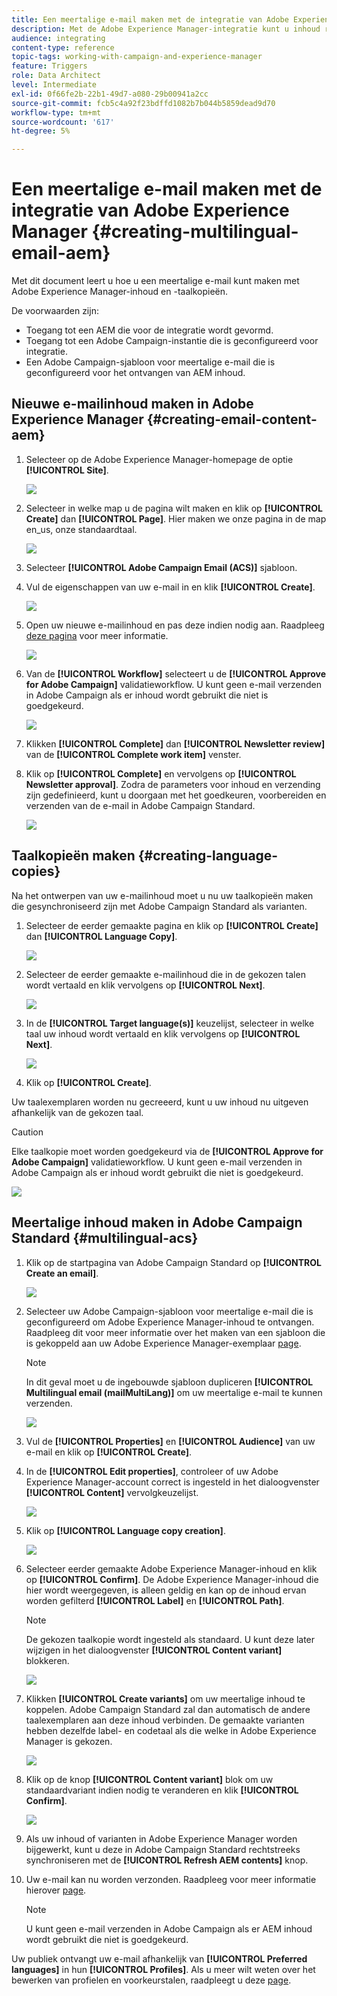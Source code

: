 ```yaml
---
title: Een meertalige e-mail maken met de integratie van Adobe Experience Manager.
description: Met de Adobe Experience Manager-integratie kunt u inhoud rechtstreeks in AEM maken en later in Adobe Campaign gebruiken.
audience: integrating
content-type: reference
topic-tags: working-with-campaign-and-experience-manager
feature: Triggers
role: Data Architect
level: Intermediate
exl-id: 0f66fe2b-22b1-49d7-a080-29b00941a2cc
source-git-commit: fcb5c4a92f23bdffd1082b7b044b5859dead9d70
workflow-type: tm+mt
source-wordcount: '617'
ht-degree: 5%

---
```


# Een meertalige e-mail maken met de integratie van Adobe Experience Manager {#creating-multilingual-email-aem}

Met dit document leert u hoe u een meertalige e-mail kunt maken met Adobe Experience Manager-inhoud en -taalkopieën.

De voorwaarden zijn:

* Toegang tot een AEM die voor de integratie wordt gevormd.
* Toegang tot een Adobe Campaign-instantie die is geconfigureerd voor integratie.
* Een Adobe Campaign-sjabloon voor meertalige e-mail die is geconfigureerd voor het ontvangen van AEM inhoud.

## Nieuwe e-mailinhoud maken in Adobe Experience Manager {#creating-email-content-aem}

1. Selecteer op de Adobe Experience Manager-homepage de optie **[!UICONTROL Site]**.

   ![](assets/aem_acs_1.png)

1. Selecteer in welke map u de pagina wilt maken en klik op **[!UICONTROL Create]** dan **[!UICONTROL Page]**. Hier maken we onze pagina in de map en_us, onze standaardtaal.

   ![](assets/aem_acs_2.png)

1. Selecteer **[!UICONTROL Adobe Campaign Email (ACS)]** sjabloon.

1. Vul de eigenschappen van uw e-mail in en klik **[!UICONTROL Create]**.

   ![](assets/aem_acs_3.png)

1. Open uw nieuwe e-mailinhoud en pas deze indien nodig aan. Raadpleeg [deze pagina](../../integrating/using/creating-email-experience-manager.md#editing-email-aem) voor meer informatie.

   ![](assets/aem_acs_4.png)

1. Van de **[!UICONTROL Workflow]** selecteert u de **[!UICONTROL Approve for Adobe Campaign]** validatieworkflow. U kunt geen e-mail verzenden in Adobe Campaign als er inhoud wordt gebruikt die niet is goedgekeurd.

   ![](assets/aem_acs_7.png)

1. Klikken **[!UICONTROL Complete]** dan **[!UICONTROL Newsletter review]** van de **[!UICONTROL Complete work item]** venster.

1. Klik op **[!UICONTROL Complete]** en vervolgens op **[!UICONTROL Newsletter approval]**. Zodra de parameters voor inhoud en verzending zijn gedefinieerd, kunt u doorgaan met het goedkeuren, voorbereiden en verzenden van de e-mail in Adobe Campaign Standard.

   ![](assets/aem_acs_8.png)

## Taalkopieën maken {#creating-language-copies}

Na het ontwerpen van uw e-mailinhoud moet u nu uw taalkopieën maken die gesynchroniseerd zijn met Adobe Campaign Standard als varianten.

1. Selecteer de eerder gemaakte pagina en klik op **[!UICONTROL Create]** dan **[!UICONTROL Language Copy]**.

   ![](assets/aem_acs_5.png)

1. Selecteer de eerder gemaakte e-mailinhoud die in de gekozen talen wordt vertaald en klik vervolgens op **[!UICONTROL Next]**.

   ![](assets/aem_acs_6.png)

1. In de **[!UICONTROL Target language(s)]** keuzelijst, selecteer in welke taal uw inhoud wordt vertaald en klik vervolgens op **[!UICONTROL Next]**.

   ![](assets/aem_acs_9.png)

1. Klik op **[!UICONTROL Create]**.

Uw taalexemplaren worden nu gecreeerd, kunt u uw inhoud nu uitgeven afhankelijk van de gekozen taal.

>[!CAUTION]
>
>Elke taalkopie moet worden goedgekeurd via de **[!UICONTROL Approve for Adobe Campaign]** validatieworkflow. U kunt geen e-mail verzenden in Adobe Campaign als er inhoud wordt gebruikt die niet is goedgekeurd.

![](assets/aem_acs_11.png)

## Meertalige inhoud maken in Adobe Campaign Standard {#multilingual-acs}

1. Klik op de startpagina van Adobe Campaign Standard op **[!UICONTROL Create an email]**.

   ![](assets/aem_acs_12.png)

1. Selecteer uw Adobe Campaign-sjabloon voor meertalige e-mail die is geconfigureerd om Adobe Experience Manager-inhoud te ontvangen. Raadpleeg dit voor meer informatie over het maken van een sjabloon die is gekoppeld aan uw Adobe Experience Manager-exemplaar [page](../../integrating/using/configure-experience-manager.md#config-acs).

   >[!NOTE]
   >
   >In dit geval moet u de ingebouwde sjabloon dupliceren **[!UICONTROL Multilingual email (mailMultiLang)]** om uw meertalige e-mail te kunnen verzenden.

   ![](assets/aem_acs_13.png)

1. Vul de **[!UICONTROL Properties]** en **[!UICONTROL Audience]** van uw e-mail en klik op **[!UICONTROL Create]**.

1. In de **[!UICONTROL Edit properties]**, controleer of uw Adobe Experience Manager-account correct is ingesteld in het dialoogvenster **[!UICONTROL Content]** vervolgkeuzelijst.

   ![](assets/aem_acs_20.png)

1. Klik op **[!UICONTROL Language copy creation]**.

   ![](assets/aem_acs_16.png)

1. Selecteer eerder gemaakte Adobe Experience Manager-inhoud en klik op **[!UICONTROL Confirm]**. De Adobe Experience Manager-inhoud die hier wordt weergegeven, is alleen geldig en kan op de inhoud ervan worden gefilterd **[!UICONTROL Label]** en **[!UICONTROL Path]**.

   >[!NOTE]
   >
   >De gekozen taalkopie wordt ingesteld als standaard. U kunt deze later wijzigen in het dialoogvenster **[!UICONTROL Content variant]** blokkeren.

   ![](assets/aem_acs_17.png)

1. Klikken **[!UICONTROL Create variants]** om uw meertalige inhoud te koppelen. Adobe Campaign Standard zal dan automatisch de andere taalexemplaren aan deze inhoud verbinden. De gemaakte varianten hebben dezelfde label- en codetaal als die welke in Adobe Experience Manager is gekozen.

   ![](assets/aem_acs_18.png)

1. Klik op de knop **[!UICONTROL Content variant]** blok om uw standaardvariant indien nodig te veranderen en klik **[!UICONTROL Confirm]**.

   ![](assets/aem_acs_19.png)

1. Als uw inhoud of varianten in Adobe Experience Manager worden bijgewerkt, kunt u deze in Adobe Campaign Standard rechtstreeks synchroniseren met de **[!UICONTROL Refresh AEM contents]** knop.

1. Uw e-mail kan nu worden verzonden. Raadpleeg voor meer informatie hierover [page](../../sending/using/get-started-sending-messages.md).

   >[!NOTE]
   >
   >U kunt geen e-mail verzenden in Adobe Campaign als er AEM inhoud wordt gebruikt die niet is goedgekeurd.

Uw publiek ontvangt uw e-mail afhankelijk van **[!UICONTROL Preferred languages]** in hun **[!UICONTROL Profiles]**. Als u meer wilt weten over het bewerken van profielen en voorkeurstalen, raadpleegt u deze [page](../../audiences/using/editing-profiles.md).
